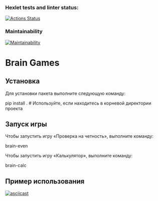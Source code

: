 ### Hexlet tests and linter status:
[![Actions Status](https://github.com/ukupnique/python-project-49/actions/workflows/hexlet-check.yml/badge.svg)](https://github.com/ukupnique/python-project-49/actions)

### Maintainability
[![Maintainability](https://api.codeclimate.com/v1/badges/3bb09de06a71a4c624af/maintainability)](https://codeclimate.com/github/ukupnique/python-project-49/maintainability)

# Brain Games

## Установка

Для установки пакета выполните следующую команду:


pip install .  # Используйте, если находитесь в корневой директории проекта


## Запуск игры

Чтобы запустить игру «Проверка на четность», выполните команду:


brain-even


Чтобы запустить игру «Калькулятор», выполните команду:


brain-calc


## Пример использования
[![asciicast](https://asciinema.org/a/F8QzddtUoDBb9qh3fr8kR479j.png)](https://asciinema.org/a/YymXJFLose3jB0X0JEJK47XTj)
